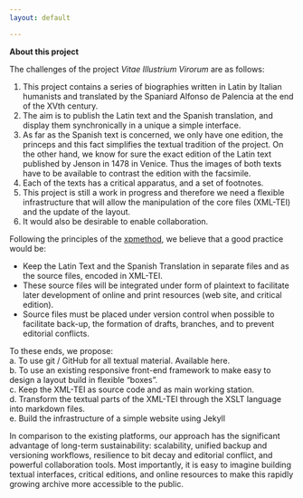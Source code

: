 ```yaml
---
layout: default

---
```


**About this project**

The challenges of the project *Vitae Illustrium Virorum* are as follows:

1.	This project contains a series of biographies written in Latin by Italian humanists and translated by the Spaniard Alfonso de Palencia at the end of the XVth century.
2.	The aim is to publish the Latin text and the Spanish translation, and display them synchronically in a unique a simple interface.
3.	As far as the Spanish text is concerned, we only have one edition, the princeps and this fact simplifies the textual tradition of the project. On the other hand, we know for sure the exact edition of the Latin text published by Jenson in 1478 in Venice. Thus the images of both texts have to be available to contrast the edition with the facsimile.
4.	Each of the texts has a critical apparatus, and a set of footnotes.
5.	This project is still a work in progress and therefore we need a flexible infrastructure that will allow the manipulation of the core files (XML-TEI) and the update of the layout.
6.	It would also be desirable to enable collaboration.

Following the principles of the [xpmethod](http://xpmethod.plaintext.in/), we believe that a good practice would be:

* Keep the Latin Text and the Spanish Translation in separate files and as the source files, encoded in XML-TEI.
* These source files will be integrated under form of plaintext to facilitate later development of online and print resources (web site, and critical edition).
* Source files must be placed under version control when possible to facilitate back-up, the formation of drafts, branches, and to prevent editorial conflicts.

To these ends, we propose: <br/>
a. To use git / GitHub for all textual material. Available here. <br/>
b. To use an existing responsive front-end framework to make easy to design a layout build in flexible “boxes”. <br/>
c. Keep the XML-TEI as source code and as main working station. <br/>
d. Transform the textual parts of the XML-TEI through the XSLT language into markdown files. <br/>
e. Build the infrastructure of a simple website using Jekyll

In comparison to the existing platforms, our approach has the significant advantage of long-term sustainability: scalability, unified backup and versioning workflows, resilience to bit decay and editorial conflict, and powerful collaboration tools. Most importantly, it is easy to imagine building textual interfaces, critical editions, and online resources to make this rapidly growing archive more accessible to the public.








